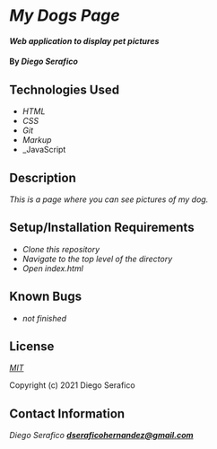 # _My Dogs Page_

#### _Web application to display pet pictures_

#### By _**Diego Serafico**_

## Technologies Used

* _HTML_
* _CSS_
* _Git_
* _Markup_
* _JavaScript

## Description

_This is a page where you can see pictures of my dog._

## Setup/Installation Requirements

* _Clone this repository_
* _Navigate to the top level of the directory_
* _Open index.html_

## Known Bugs

* _not finished_

## License

_[MIT](https://opensource.org/licenses/MIT)_

Copyright (c) 2021 Diego Serafico

## Contact Information

_Diego Serafico **dseraficohernandez@gmail.com**_